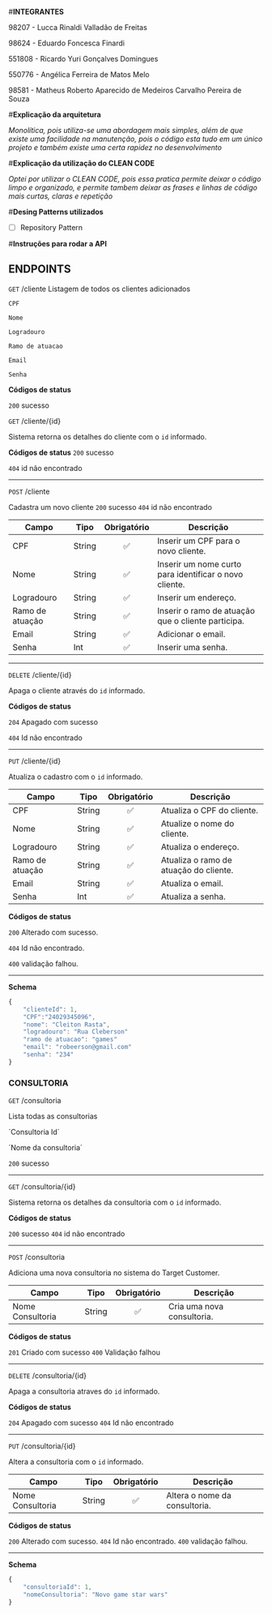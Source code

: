 #**INTEGRANTES**

98207 - Lucca Rinaldi Valladão de Freitas

98624 - Eduardo Foncesca Finardi

551808 - Ricardo Yuri Gonçalves Domingues

550776 - Angélica Ferreira de Matos Melo

98581 - Matheus Roberto Aparecido de Medeiros Carvalho Pereira de Souza

#**Explicação da arquitetura**

*Monolítica, pois utiliza-se uma abordagem mais simples, além de que existe uma facilidade na manutenção, pois o código esta tudo em um único projeto e também existe uma certa rapidez no desenvolvimento*

#**Explicação da utilização do CLEAN CODE**

*Optei por utilizar o CLEAN CODE, pois essa pratica permite deixar o código limpo e organizado, e permite tambem deixar as frases e linhas de código mais curtas, claras e repetição*

#**Desing Patterns utilizados**

- [ ] Repository Pattern

#**Instruções para rodar a API**

## ENDPOINTS

`GET` /cliente
Listagem de todos os clientes adicionados

`CPF`

`Nome`

`Logradouro`

`Ramo de atuacao`

`Email`

`Senha`

**Códigos de status**

`200` sucesso

`GET` /cliente/{id}

Sistema retorna os detalhes do cliente com o `id` informado.

**Códigos de status**
`200` sucesso

`404` id não encontrado

---

`POST` /cliente

Cadastra um novo cliente
`200` sucesso
`404` id não encontrado

| Campo | Tipo | Obrigatório | Descrição
|-------|------|:-------------:|-----------
|CPF|String|✅|Inserir um CPF para o novo cliente.
|Nome|String|✅|Inserir um nome curto para identificar o novo cliente.
|Logradouro|String|✅|Inserir um endereço.
|Ramo de atuação|String|✅|Inserir o ramo de atuação que o cliente participa.
|Email|String|✅|Adicionar o email.
|Senha|Int|✅|Inserir uma senha.
---
`DELETE` /cliente/{id}

Apaga o cliente através do `id` informado.

**Códigos de status**

`204` Apagado com sucesso

`404` Id não encontrado 

---

`PUT` /cliente/{id} 

Atualiza o cadastro com o `id` informado.

| Campo | Tipo | Obrigatório | Descrição
|-------|------|:-------------:|-----------
|CPF|String|✅|Atualiza o CPF do cliente.
|Nome|String|✅|Atualize o nome do cliente.
|Logradouro|String|✅|Atualiza o endereço.
|Ramo de atuação|String|✅|Atualiza o ramo de atuação do cliente.
|Email|String|✅|Atualiza o email.
|Senha|Int|✅|Atualiza a senha.

**Códigos de status**

`200` Alterado com sucesso.

`404` Id não encontrado.

`400` validação falhou.

---

**Schema**

```js
{
    "clienteId": 1,
    "CPF":"24029345096",
    "nome": "Cleiton Rasta",
    "logradouro": "Rua Cleberson"
    "ramo de atuacao": "games"
    "email": "robeerson@gmail.com"
    "senha": "234"
}
```

### CONSULTORIA

`GET` /consultoria

Lista todas as consultorias

´Consultoria Id´

´Nome da consultoria´

`200` sucesso

---

`GET` /consultoria/{id}

Sistema retorna os detalhes da consultoria com o `id` informado.

**Códigos de status**

`200` sucesso
`404` id não encontrado

---
`POST` /consultoria

Adiciona uma nova consultoria no sistema do Target Customer.

| Campo | Tipo | Obrigatório | Descrição
|-------|------|:-------------:|-----------
|Nome Consultoria|String|✅|Cria uma nova consultoria.

**Códigos de status**

`201` Criado com sucesso
`400` Validação falhou

---

`DELETE` /consultoria/{id}

Apaga a consultoria atraves do `id` informado.

**Códigos de status**

`204` Apagado com sucesso
`404` Id não encontrado 

---

`PUT` /consultoria/{id} 

Altera a consultoria com o `id` informado.

| Campo | Tipo | Obrigatório | Descrição
|-------|------|:-------------:|-----------
|Nome Consultoria|String|✅|Altera o nome da consultoria.

**Códigos de status**

`200` Alterado com sucesso.
`404` Id não encontrado.
`400` validação falhou.

---

**Schema**

```js
{
    "consultoriaId": 1,
    "nomeConsultoria": "Novo game star wars"
}
```




